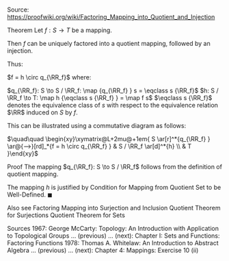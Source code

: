# 

Source: https://proofwiki.org/wiki/Factoring_Mapping_into_Quotient_and_Injection



Theorem
Let $f: S \to T$ be a mapping.

Then $f$ can be uniquely factored into a quotient mapping, followed by an injection.

Thus:

$f = h \circ q_{\RR_f}$
where:

$q_{\RR_f}: S \to S / \RR_f: \map {q_{\RR_f} } s = \eqclass s {\RR_f}$
$h: S / \RR_f \to T: \map h {\eqclass s {\RR_f} } = \map f s$
$\eqclass s {\RR_f}$ denotes the equivalence class of $s$ with respect to the equivalence relation $\RR$ induced on $S$ by $f$.

This can be illustrated using a commutative diagram as follows:

$\quad\quad \begin{xy}\xymatrix@L+2mu@+1em{
S \ar[r]^*{q_{\RR_f} }
\ar@{-->}[rd]_*{f = h \circ q_{\RR_f} }
&
S / \RR_f \ar[d]^*{h}
\\ &
T
}\end{xy}$


Proof
The mapping $q_{\RR_f}: S \to S / \RR_f$ follows from the definition of quotient mapping.

The mapping $h$ is justified by Condition for Mapping from Quotient Set to be Well-Defined.
$\blacksquare$


Also see
Factoring Mapping into Surjection and Inclusion
Quotient Theorem for Surjections
Quotient Theorem for Sets


Sources
1967: George McCarty: Topology: An Introduction with Application to Topological Groups ... (previous) ... (next): Chapter $\text{I}$: Sets and Functions: Factoring Functions
1978: Thomas A. Whitelaw: An Introduction to Abstract Algebra ... (previous) ... (next): Chapter $4$: Mappings: Exercise $10 \ \text{(ii)}$




